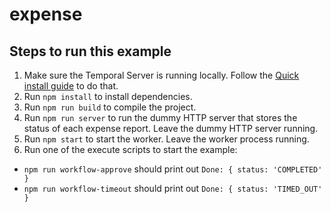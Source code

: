 # expense

## Steps to run this example

1. Make sure the Temporal Server is running locally. Follow the [Quick install guide](https://docs.temporal.io/docs/server/quick-install) to do that.
2. Run `npm install` to install dependencies.
3. Run `npm run build` to compile the project.
4. Run `npm run server` to run the dummy HTTP server that stores the status of each expense report. Leave the dummy HTTP server running.
5. Run `npm start` to start the worker. Leave the worker process running.
6. Run one of the execute scripts to start the example:
- `npm run workflow-approve` should print out `Done: { status: 'COMPLETED' }`
- `npm run workflow-timeout` should print out `Done: { status: 'TIMED_OUT' }`
